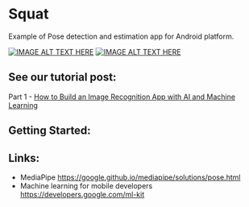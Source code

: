 # Squat

Example of Pose detection and estimation app for Android platform.

[![IMAGE ALT TEXT HERE](https://img.youtube.com/vi/xTx72s6WEfU/0.jpg)](https://www.youtube.com/watch?v=xTx72s6WEfU) [![IMAGE ALT TEXT HERE](https://img.youtube.com/vi/Ur3biS73ADQ/0.jpg)](https://www.youtube.com/watch?v=Ur3biS73ADQ)

## See our tutorial post:
Part 1 - [How to Build an Image Recognition App with AI and Machine Learning](https://perpet.io/blog/how-to-build-an-image-recognition-app-a-step-by-step-tutorial-and-use-cases-examples/)

## Getting Started:

<TBD>

## Links:
- MediaPipe https://google.github.io/mediapipe/solutions/pose.html
- Machine learning for mobile developers https://developers.google.com/ml-kit
